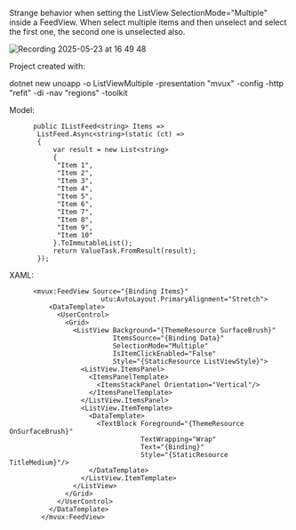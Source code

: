 
Strange behavior when setting the ListView SelectionMode="Multiple" inside a FeedView.
When select multiple items and then unselect and select the first one, the second one is unselected also.

![Recording 2025-05-23 at 16 49 48](https://github.com/user-attachments/assets/4133f8c3-4a16-4d7a-b83a-30742ca967c9)


Project created with:

dotnet new unoapp -o ListViewMultiple -presentation "mvux" -config  -http "refit" -di  -nav "regions" -toolkit 

Model:
```
      public IListFeed<string> Items =>
       ListFeed.Async<string>(static (ct) =>
       {
           var result = new List<string>
           {
            "Item 1",
            "Item 2",
            "Item 3",
            "Item 4",
            "Item 5",
            "Item 6",
            "Item 7",
            "Item 8",
            "Item 9",
            "Item 10"
           }.ToImmutableList();
           return ValueTask.FromResult(result);
       });
```
XAML:
```
      <mvux:FeedView Source="{Binding Items}"
                       utu:AutoLayout.PrimaryAlignment="Stretch">
          <DataTemplate>
            <UserControl>
              <Grid>
                <ListView Background="{ThemeResource SurfaceBrush}"
                          ItemsSource="{Binding Data}"
                          SelectionMode="Multiple"
                          IsItemClickEnabled="False"
                          Style="{StaticResource ListViewStyle}">
                  <ListView.ItemsPanel>
                    <ItemsPanelTemplate>
                      <ItemsStackPanel Orientation="Vertical"/>
                    </ItemsPanelTemplate>
                  </ListView.ItemsPanel>
                  <ListView.ItemTemplate>
                    <DataTemplate>
                      <TextBlock Foreground="{ThemeResource OnSurfaceBrush}"
                                 TextWrapping="Wrap"
                                 Text="{Binding}"
                                 Style="{StaticResource TitleMedium}"/>
                    </DataTemplate>
                  </ListView.ItemTemplate>
                </ListView>
              </Grid>
            </UserControl>
          </DataTemplate>
        </mvux:FeedView>
```